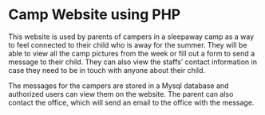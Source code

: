 # Camp Website using PHP
This website is used by parents of campers in a sleepaway camp as a way to feel connected to their child who is away for the summer.
They will be able to view all the camp pictures from the week or fill out a form to send a message to their child. 
They can also view the staffs’ contact information in case they need to be in touch with anyone about their child.

The messages for the campers are stored in a Mysql database and authorized users can view them on the website.
The parent can also contact the office, which will send an email to the office with the message.

